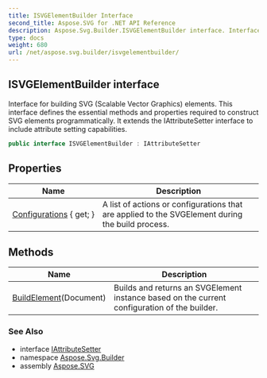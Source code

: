 ```yaml
---
title: ISVGElementBuilder Interface
second_title: Aspose.SVG for .NET API Reference
description: Aspose.Svg.Builder.ISVGElementBuilder interface. Interface for building SVG Scalable Vector Graphics elements. This interface defines the essential methods and properties required to construct SVG elements programmatically. It extends the IAttributeSetter interface to include attribute setting capabilities
type: docs
weight: 680
url: /net/aspose.svg.builder/isvgelementbuilder/
---
```

## ISVGElementBuilder interface

Interface for building SVG (Scalable Vector Graphics) elements. This interface defines the essential methods and properties required to construct SVG elements programmatically. It extends the IAttributeSetter interface to include attribute setting capabilities.

```csharp
public interface ISVGElementBuilder : IAttributeSetter
```

## Properties

| Name | Description |
| --- | --- |
| [Configurations](../../aspose.svg.builder/isvgelementbuilder/configurations/) { get; } | A list of actions or configurations that are applied to the SVGElement during the build process. |

## Methods

| Name | Description |
| --- | --- |
| [BuildElement](../../aspose.svg.builder/isvgelementbuilder/buildelement/)(Document) | Builds and returns an SVGElement instance based on the current configuration of the builder. |

### See Also

* interface [IAttributeSetter](../iattributesetter/)
* namespace [Aspose.Svg.Builder](../../aspose.svg.builder/)
* assembly [Aspose.SVG](../../)
